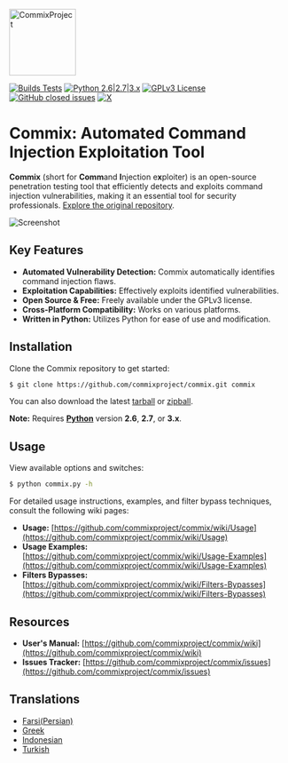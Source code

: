 <p align="left">
  <img alt="CommixProject" src="https://commixproject.com/images/logo.png" height="120" />
  <p align="left">
    <a href="https://github.com/commixproject/commix/actions/workflows/builds.yml"><img alt="Builds Tests" src="https://github.com/commixproject/commix/actions/workflows/builds.yml/badge.svg"></a>
    <a href="http://www.python.org/download/"><img alt="Python 2.6|2.7|3.x" src="https://img.shields.io/badge/python-2.6|2.7|3.x-yellow.svg"></a>
    <a href="https://github.com/commixproject/commix/blob/master/LICENSE.txt"><img alt="GPLv3 License" src="https://img.shields.io/badge/license-GPLv3-red.svg"></a>
    <a href="https://github.com/commixproject/commix/issues?q=is%3Aissue+is%3Aclosed"><img alt="GitHub closed issues" src="https://img.shields.io/github/issues-closed-raw/commixproject/commix.svg?colorB=ff0000"></a>
    <a href="https://x.com/commixproject"><img alt="X" src="https://img.shields.io/badge/x-@commixproject-blue.svg"></a>
  </p>
</p>

# Commix: Automated Command Injection Exploitation Tool

**Commix** (short for **Comm**and **I**njection e**x**ploiter) is an open-source penetration testing tool that efficiently detects and exploits command injection vulnerabilities, making it an essential tool for security professionals. [Explore the original repository](https://github.com/commixproject/commix).

![Screenshot](https://commixproject.com/images/background.png)

## Key Features

*   **Automated Vulnerability Detection:**  Commix automatically identifies command injection flaws.
*   **Exploitation Capabilities:** Effectively exploits identified vulnerabilities.
*   **Open Source & Free:**  Freely available under the GPLv3 license.
*   **Cross-Platform Compatibility:** Works on various platforms.
*   **Written in Python:** Utilizes Python for ease of use and modification.

## Installation

Clone the Commix repository to get started:

```bash
$ git clone https://github.com/commixproject/commix.git commix
```

You can also download the latest [tarball](https://github.com/commixproject/commix/tarball/master) or [zipball](https://github.com/commixproject/commix/zipball/master).

**Note:**  Requires **[Python](http://www.python.org/download/)** version **2.6**, **2.7**, or **3.x**.

## Usage

View available options and switches:

```bash
$ python commix.py -h
```

For detailed usage instructions, examples, and filter bypass techniques, consult the following wiki pages:

*   **Usage:** [https://github.com/commixproject/commix/wiki/Usage](https://github.com/commixproject/commix/wiki/Usage)
*   **Usage Examples:** [https://github.com/commixproject/commix/wiki/Usage-Examples](https://github.com/commixproject/commix/wiki/Usage-Examples)
*   **Filters Bypasses:** [https://github.com/commixproject/commix/wiki/Filters-Bypasses](https://github.com/commixproject/commix/wiki/Filters-Bypasses)

## Resources

*   **User's Manual:** [https://github.com/commixproject/commix/wiki](https://github.com/commixproject/commix/wiki)
*   **Issues Tracker:** [https://github.com/commixproject/commix/issues](https://github.com/commixproject/commix/issues)

## Translations

*   [Farsi(Persian)](https://github.com/commixproject/commix/blob/master/doc/translations/README-fa-FA.md)
*   [Greek](https://github.com/commixproject/commix/blob/master/doc/translations/README-gr-GR.md)
*   [Indonesian](https://github.com/commixproject/commix/blob/master/doc/translations/README-idn-IDN.md)
*   [Turkish](https://github.com/commixproject/commix/blob/master/doc/translations/README-tr-TR.md)